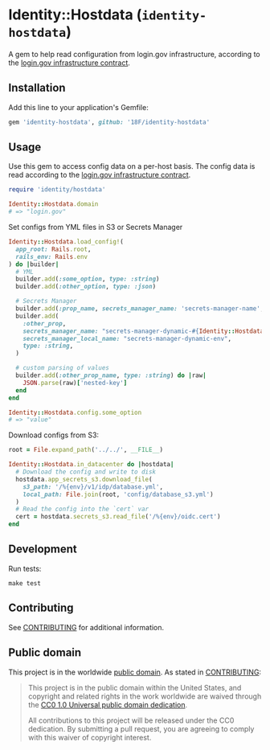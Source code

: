 # Identity::Hostdata (`identity-hostdata`)

A gem to help read configuration from login.gov infrastructure, according to the [login.gov infrastructure contract][contract].

## Installation

Add this line to your application's Gemfile:

```ruby
gem 'identity-hostdata', github: '18F/identity-hostdata'
```

## Usage

Use this gem to access config data on a per-host basis. The config data is read according to the [login.gov infrastructure contract][contract].

```ruby
require 'identity/hostdata'

Identity::Hostdata.domain
# => "login.gov"
```

Set configs from YML files in S3 or Secrets Manager

```ruby
Identity::Hostdata.load_config!(
  app_root: Rails.root,
  rails_env: Rails.env
) do |builder|
  # YML
  builder.add(:some_option, type: :string)
  builder.add(:other_option, type: :json)

  # Secrets Manager
  builder.add(:prop_name, secrets_manager_name: 'secrets-manager-name', type: :string)
  builder.add(
    :other_prop,
    secrets_manager_name: "secrets-manager-dynamic-#{Identity::Hostdata.env}",
    secrets_manager_local_name: "secrets-manager-dynamic-env",
    type: :string,
  )

  # custom parsing of values
  builder.add(:other_prop_name, type: :string) do |raw|
    JSON.parse(raw)['nested-key']
  end
end

Identity::Hostdata.config.some_option
# => "value"
```

Download configs from S3:

```ruby
root = File.expand_path('../../', __FILE__)

Identity::Hostdata.in_datacenter do |hostdata|
  # Download the config and write to disk
  hostdata.app_secrets_s3.download_file(
    s3_path: '/%{env}/v1/idp/database.yml',
    local_path: File.join(root, 'config/database_s3.yml')
  )
  # Read the config into the `cert` var
  cert = hostdata.secrets_s3.read_file('/%{env}/oidc.cert')
end
```

[contract]: docs/contract.md

## Development

Run tests:

```
make test
```

## Contributing

See [CONTRIBUTING](CONTRIBUTING.md) for additional information.

## Public domain

This project is in the worldwide [public domain](LICENSE.md). As stated in [CONTRIBUTING](CONTRIBUTING.md):

> This project is in the public domain within the United States, and copyright and related rights in the work worldwide are waived through the [CC0 1.0 Universal public domain dedication](https://creativecommons.org/publicdomain/zero/1.0/).
>
> All contributions to this project will be released under the CC0 dedication. By submitting a pull request, you are agreeing to comply with this waiver of copyright interest.
